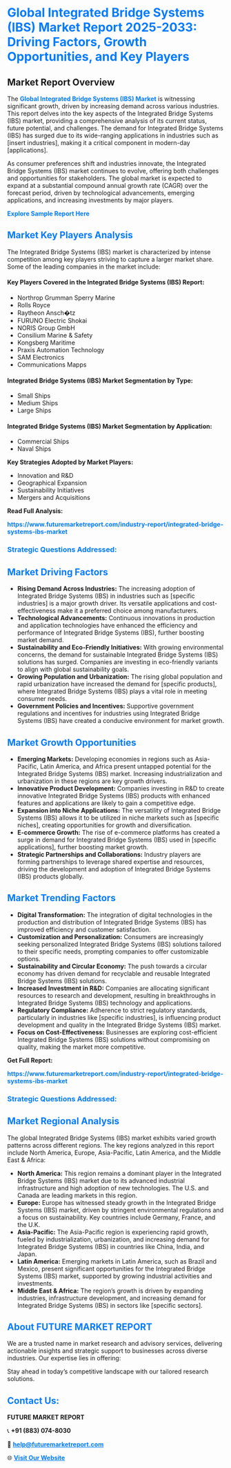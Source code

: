 <h1 style="color: #007BFF;">Global Integrated Bridge Systems (IBS) Market Report 2025-2033: Driving Factors, Growth Opportunities, and Key Players</h1>

<section id="overview">
<h2>Market Report Overview</h2>
<p>The <a href="https://www.futuremarketreport.com/industry-report/integrated-bridge-systems-ibs-market" style="color: #007BFF; text-decoration: none;"><strong>Global Integrated Bridge Systems (IBS) Market</strong></a> is witnessing significant growth, driven by increasing demand across various industries. This report delves into the key aspects of the Integrated Bridge Systems (IBS) market, providing a comprehensive analysis of its current status, future potential, and challenges. The demand for Integrated Bridge Systems (IBS) has surged due to its wide-ranging applications in industries such as [insert industries], making it a critical component in modern-day [applications].</p>
<p>As consumer preferences shift and industries innovate, the Integrated Bridge Systems (IBS) market continues to evolve, offering both challenges and opportunities for stakeholders. The global market is expected to expand at a substantial compound annual growth rate (CAGR) over the forecast period, driven by technological advancements, emerging applications, and increasing investments by major players.</p>
</section>

<section id="overview">
<p><a href="https://www.futuremarketreport.com/request-sample/reportId=41980" style="color: #007BFF; text-decoration: none;"><strong>Explore Sample Report Here</strong></a></p>
</section>

<section id="key-players">
<h2 style="color: #007BFF;">Market Key Players Analysis</h2>
<p>The Integrated Bridge Systems (IBS) market is characterized by intense competition among key players striving to capture a larger market share. Some of the leading companies in the market include:</p>
<h4>Key Players Covered in the Integrated Bridge Systems (IBS) Report:</h4>
<ul><li>Northrop Grumman Sperry Marine</li><li>Rolls Royce</li><li>Raytheon Ansch�tz</li><li>FURUNO Electric Shokai</li><li>NORIS Group GmbH</li><li>Consilium Marine &amp; Safety</li><li>Kongsberg Maritime</li><li>Praxis Automation Technology</li><li>SAM Electronics</li><li>Communications Mapps</li></ul>
<h4>Integrated Bridge Systems (IBS) Market Segmentation by Type:</h4>
<ul><li>Small Ships</li><li>Medium Ships</li><li>Large Ships</li></ul>

<h4>Integrated Bridge Systems (IBS) Market Segmentation by Application:</h4>
<ul><li>Commercial Ships</li><li>Naval Ships</li></ul>
<p><strong>Key Strategies Adopted by Market Players:</strong></p>
<ul>
<li>Innovation and R&D</li>
<li>Geographical Expansion</li>
<li>Sustainability Initiatives</li>
<li>Mergers and Acquisitions</li>
</ul>
</section>

<section>
<p><strong>Read Full Analysis: </strong></p><a href="https://www.futuremarketreport.com/industry-report/integrated-bridge-systems-ibs-market" style="color: #007BFF; text-decoration: none;"><strong>https://www.futuremarketreport.com/industry-report/integrated-bridge-systems-ibs-market</strong></a>
<h3 style="color: #007BFF;">Strategic Questions Addressed:</h3>
</section>

<section id="driving-factors">
<h2 style="color: #007BFF;">Market Driving Factors</h2>
<ul>
<li><strong>Rising Demand Across Industries:</strong> The increasing adoption of Integrated Bridge Systems (IBS) in industries such as [specific industries] is a major growth driver. Its versatile applications and cost-effectiveness make it a preferred choice among manufacturers.</li>
<li><strong>Technological Advancements:</strong> Continuous innovations in production and application technologies have enhanced the efficiency and performance of Integrated Bridge Systems (IBS), further boosting market demand.</li>
<li><strong>Sustainability and Eco-Friendly Initiatives:</strong> With growing environmental concerns, the demand for sustainable Integrated Bridge Systems (IBS) solutions has surged. Companies are investing in eco-friendly variants to align with global sustainability goals.</li>
<li><strong>Growing Population and Urbanization:</strong> The rising global population and rapid urbanization have increased the demand for [specific products], where Integrated Bridge Systems (IBS) plays a vital role in meeting consumer needs.</li>
<li><strong>Government Policies and Incentives:</strong> Supportive government regulations and incentives for industries using Integrated Bridge Systems (IBS) have created a conducive environment for market growth.</li>
</ul>
</section>

<section id="growth-opportunities">
<h2 style="color: #007BFF;">Market Growth Opportunities</h2>
<ul>
<li><strong>Emerging Markets:</strong> Developing economies in regions such as Asia-Pacific, Latin America, and Africa present untapped potential for the Integrated Bridge Systems (IBS) market. Increasing industrialization and urbanization in these regions are key growth drivers.</li>
<li><strong>Innovative Product Development:</strong> Companies investing in R&D to create innovative Integrated Bridge Systems (IBS) products with enhanced features and applications are likely to gain a competitive edge.</li>
<li><strong>Expansion into Niche Applications:</strong> The versatility of Integrated Bridge Systems (IBS) allows it to be utilized in niche markets such as [specific niches], creating opportunities for growth and diversification.</li>
<li><strong>E-commerce Growth:</strong> The rise of e-commerce platforms has created a surge in demand for Integrated Bridge Systems (IBS) used in [specific applications], further boosting market growth.</li>
<li><strong>Strategic Partnerships and Collaborations:</strong> Industry players are forming partnerships to leverage shared expertise and resources, driving the development and adoption of Integrated Bridge Systems (IBS) products globally.</li>
</ul>
</section>

<section id="trending-factors">
<h2 style="color: #007BFF;">Market Trending Factors</h2>
<ul>
<li><strong>Digital Transformation:</strong> The integration of digital technologies in the production and distribution of Integrated Bridge Systems (IBS) has improved efficiency and customer satisfaction.</li>
<li><strong>Customization and Personalization:</strong> Consumers are increasingly seeking personalized Integrated Bridge Systems (IBS) solutions tailored to their specific needs, prompting companies to offer customizable options.</li>
<li><strong>Sustainability and Circular Economy:</strong> The push towards a circular economy has driven demand for recyclable and reusable Integrated Bridge Systems (IBS) solutions.</li>
<li><strong>Increased Investment in R&D:</strong> Companies are allocating significant resources to research and development, resulting in breakthroughs in Integrated Bridge Systems (IBS) technology and applications.</li>
<li><strong>Regulatory Compliance:</strong> Adherence to strict regulatory standards, particularly in industries like [specific industries], is influencing product development and quality in the Integrated Bridge Systems (IBS) market.</li>
<li><strong>Focus on Cost-Effectiveness:</strong> Businesses are exploring cost-efficient Integrated Bridge Systems (IBS) solutions without compromising on quality, making the market more competitive.</li>
</ul>
</section>

<section>
<p><strong>Get Full Report: </strong></p><a href="https://www.futuremarketreport.com/industry-report/integrated-bridge-systems-ibs-market" style="color: #007BFF; text-decoration: none;"><strong>https://www.futuremarketreport.com/industry-report/integrated-bridge-systems-ibs-market</strong></a>
<h3 style="color: #007BFF;">Strategic Questions Addressed:</h3>
</section>


<section id="regional-analysis">
<h2 style="color: #007BFF;">Market Regional Analysis</h2>
<p>The global Integrated Bridge Systems (IBS) market exhibits varied growth patterns across different regions. The key regions analyzed in this report include North America, Europe, Asia-Pacific, Latin America, and the Middle East & Africa:</p>
<ul>
<li><strong>North America:</strong> This region remains a dominant player in the Integrated Bridge Systems (IBS) market due to its advanced industrial infrastructure and high adoption of new technologies. The U.S. and Canada are leading markets in this region.</li>
<li><strong>Europe:</strong> Europe has witnessed steady growth in the Integrated Bridge Systems (IBS) market, driven by stringent environmental regulations and a focus on sustainability. Key countries include Germany, France, and the U.K.</li>
<li><strong>Asia-Pacific:</strong> The Asia-Pacific region is experiencing rapid growth, fueled by industrialization, urbanization, and increasing demand for Integrated Bridge Systems (IBS) in countries like China, India, and Japan.</li>
<li><strong>Latin America:</strong> Emerging markets in Latin America, such as Brazil and Mexico, present significant opportunities for the Integrated Bridge Systems (IBS) market, supported by growing industrial activities and investments.</li>
<li><strong>Middle East & Africa:</strong> The region’s growth is driven by expanding industries, infrastructure development, and increasing demand for Integrated Bridge Systems (IBS) in sectors like [specific sectors].</li>
</ul>
</section>

<footer>
<h2 style="color: #007BFF;">About FUTURE MARKET REPORT</h2>
<p>We are a trusted name in market research and advisory services, delivering actionable insights and strategic support to businesses across diverse industries. Our expertise lies in offering:</p>

<p>Stay ahead in today’s competitive landscape with our tailored research solutions.</p>

<h2 style="color: #007BFF;">Contact Us:</h2>
<p><strong>FUTURE MARKET REPORT</strong></p>
<p>📞 <strong>+91 (883) 074-8030</strong></p>
<p>📧 <strong><a href="mailto:help@futuremarketreport.com" style="color: #007BFF;">help@futuremarketreport.com</a></strong></p>
<p>🌐 <strong><a href="https://www.futuremarketreport.com/" style="color: #007BFF;">Visit Our Website</a></strong></p>
</footer>